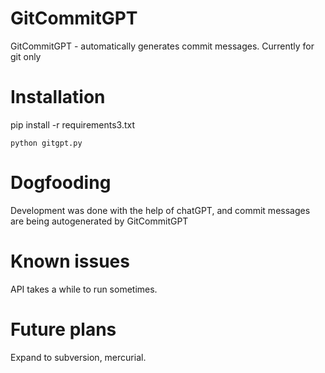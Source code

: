 # GitCommitGPT
GitCommitGPT - automatically generates commit messages. Currently for git only

# Installation
pip install -r requirements3.txt

`python gitgpt.py`

# Dogfooding
Development was done with the help of chatGPT, and commit messages are being autogenerated by 
GitCommitGPT 

# Known issues
API takes a while to run sometimes. 

# Future plans
Expand to subversion, mercurial. 